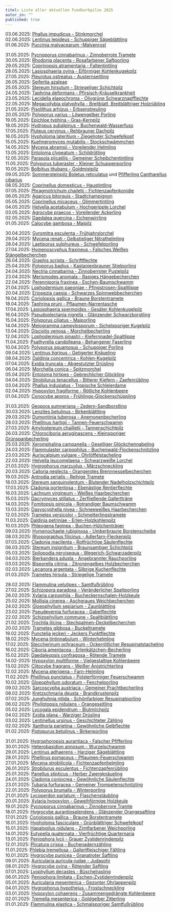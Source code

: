 ```yaml
---
titel: Liste aller aktuellen Fundkorbpilze 2025
autor_in: ""
published: true
---
```

03.06.2025: [Phallus impudicus - Stinkmorchel](/pilze/phallus-impudicus-stinkmorchel)  
02.06.2025: [Lentinus lepideus - Schuppiger Sägeblättling](/pilze/lentinus-lepideus-schuppiger-sägeblättling)\
01.06.2025: [Puccinia malvacearum  -Malvenrost](/pilze/puccinia-malvacearum-malvenrost)  

31.05.2025: [Pycnoporus cinnabarinus - Zinnoberrote Tramete](/pilze/pycnoporus-cinnabarinus-zinnoberrote-tramete)\
30.05.2025: [Rhodonia placenta - Rosafarbener Saftporling](/pilze/rhodonia-placenta-rosafarbener-saftporling)\
29.05.2025: [Coprinopsis atramentaria - Faltentintling](/pilze/coprinopsis-atramentaria-faltentintling)\
28.05.2025: [Lasiosphaeria ovina - Eiförmiger Kohlenkugekpilz](/pilze/lasiosphaeria-ovina-eiförmiger-kohlenkugelpilz)\
27.05.2025: [Pleurotus ostreatus - Austernseitling](/pilze/pleurotus-ostreatus-austernseitling)\
26.05.2025: [Seifertia azaleae](/pilze/seifertia-azaleae)\
25.05.2025: [Stereum hirsutum - Striegeliger Schichtpilz](/pilze/stereum-hirsutum-striegeliger-schichtpilz)\
24.05.2025: [Taphrina deformans - Pfirsisch-Kräuselkrankheit](/pilze/taphrina-deformans-pfirsisch-kräuselkrankheit)\
23.05.2025: [Lecidella elaeochroma - Olivgrüne Schwarznapfflechte](/pilze/lecidella-elaeochroma-olivgrüne-schwarznapfflechte)\
22.05.2025: [Megacollybia platyphylla - Breitblatt, Breitblättriger Holzrübling](/pilze/megacollybia-platyphylla-breitblatt-breitblättriger-holzrübling)\
21.05.2025: [Pisolithus arhizus - Erbsenstreuling](/pilze/pisolithus-arhizus-erbsenstreuling)\
20.05.2025: [Polyporus varius - Löwengelber Porling](/pilze/polyporus-varius-löwengelber-porling)\
19.05.2025: [Epichloe typhina - Gras-Kernpilz](/pilze/epichloe-typhina-gras-kernpilz)\
18.05.2025: [Hydropus subalpinus - Buchenwald-Wasserfuss](/pilze/hydropus-subalpinus-buchenwald-wasserfuss)\
17.05.2025: [Pluteus cervinus - Rehbrauner Dachpilz](/pilze/pluteus-cervinus-rehbrauner-dachpilz)\
16.05.2025: [Hypholoma lateritium - Ziegelroter Schwefelkopf](/pilze/hypholoma-lateritium-ziegelroter-schwefelkopf)\
15.05.2025: [Kuehneromyces mutabilis - Stockschwämmchen](/pilze/kuehneromyces-mutabilis-stockschwämmchen)\
14.05.2025: [Mycena abramsii - Voreilender Helmling](/pilze/mycena-abramsii-voreilender-helmling)\
13.05.2025: [Entoloma clypeatum - Schildrötling](/pilze/entoloma-clypeatum-schildrötling)\
12.05.2025: [Parasola plicatilis - Gemeiner Scheibchentintling](/pilze/parasola-plicatilis-gemeiner-scheibchentintling)\
11.05.2025: [Polyporus tuberaster - Kleiner Schuppenporling](/pilze/polyporus-tuberaster-sklerotienporling)\
10.05.2025: [Bolbitius titubans - Goldmistpilz](/pilze/bolbitius-titubans-goldmistpilz)\
09.05.2025: [Sommersteinpilz Boletus reticulatus](/pilze/boletus-reticulatus-sommersteinpilz) und [Pfifferling Cantharellus cibarius](/pilze/cantharellus-cibarius-pfifferling)\
08.05.2025: [Coprinellus domesticus - Haustintling](/pilze/coprinellus-domesticus-haustintling)\
07.05.2025: [Phragmotrichum chailetii - Fichtenzapfenkonidie](/pilze/phragmotrichum-chailetii-fichtenzapfenkonidie)\
06.05.2025: [Agaricus bitorquis - Stadtchampignon](/pilze/agaricus-bitorquis-stadt-champignon)\
05.05.2025: [Coprinellus micaceus - Glimmertintling](/pilze/coprinellus-micaceus-glimmertintling)\
04.05.2025: [Helvella acetabulum - Hochgerippte Lorchel](/pilze/helvella-acetabulum-hochgerippte-lorchel)\
03.05.2025: [Agrocybe praecox - Voreilender Ackerling](/pilze/agrocybe-praecox-voreilender-ackerling)\
02.05.2025: [Daedalea quercina - Eichenwirrling](/pilze/daedalea-quercina-eichenwirrling)\
01.05.2025: [Calocybe gambosa - Maipilz](/pilze/calocybe-gambosa-maipilz)

30.04.2025: [Gyromitra esculenta - Frühjahrslorchel](/pilze/gyromitra-esculenta-frühjahrslorchel)\
29.04.2025: [Mycena renati - Gelbstieliger Nitrathelmling](/pilze/mycena-renati-gelbstieliger-nitrathelmling)\
28.04.2025: [Laetiporus sulphureus - Schwefelporling](/pilze/laetiporus-sulphureus-schwefelporling)\
27.04.2025: [Hymenoscyphus fraxineus - Falsches Weißes Stängelbecherchen](/pilze/hymenoscyphus-fraxineus-falsches-weißes-stängelbecherchen)\
26.04.2025: [Graphis scripta - Schriftflechte](/pilze/graphis-scripta-schriftflechte)\
25.04.2025: [Polyporus badius - Kastanienbrauner Stielporling](/pilze/polyporus-badius-kastanienbrauner-stielporling-schwarzroter-porling)\
24.04.2025: [Nectria cinnabarina - Zinnoberroter Pustelpilz](/pilze/nectria-cinnabarina-zinnoberroter-pustelpilz)\
23.04.2025: [Merismodes anomala - Rasiges Hängebecherchen](/pilze/merismodes-anomala-rasiges-hängebecherchen)\
22.04.2025: [Perenniporia fraxinea - Eschen-Baumschwamm](/pilze/perenniporia-fraxinea-eschen-baumschwamm)\
21.04.2025: [Lophodermium paeoniae - Pfingstrosen-Spaltlippe](/pilze/lophodermium-paeoniae-pfingstrosen-spaltlippe)\
20.04.2025: [Eriopezia caesia - Schwarzes Spinnwebbecherchen](/pilze/eriopezia-caesia-schwarzes-spinnwebbecherchen)\
19.04.2025: [Coriolopsis gallica - Braune Borstentramete](/pilze/coriolopsis-gallica-braune-borstentramete)\
18.04.2025: [Taphrina pruni - Pflaumen-Narrentasche](/pilze/taphrina-pruni-pflaumen-narrentasche)\
17.04.2025: [Lasiosphaeria spermoides - Gesäter Kohlenkugelpilz](/pilze/lasiosphaeria-spermoides-gesäter-kohlenkugelpilz)\
16.04.2025: [Pseudoplectania nigrella - Glänzender Schwarzborstling](/pilze/pseudoplectania-nigrella-glänzender-schwarzborstling)\
15.04.2025: [Polyporus ciliatus - Maiporling](/pilze/polyporus-ciliatus-maiporling)\
14.04.2025: [Melogramma campylosporum - Sichelsporiger Kugelpilz](/pilze/melogramma-campylosporum-sichelsporiger-kugelpilz)\
13.04.2025: [Disciotis venosa - Morchelbecherling](/pilze/disciotis-venosa-morchelbecherling)\
12.04.2025: [Lophodermium pinastri - Kiefernnadel-Spaltlippe](/pilze/lophodermium-pinastri-kiefernnadel-spaltlippe)\
11.04.2025: [Psathyrella candolleana - Behangener Faserling](/pilze/psathyrella-candolleana-behangener-faserling)\
10.04.2025: [Polyporus squamosus - Schuppiger Porling](/pilze/polyporus-squamosus-schuppiger-porling)\
09.04.2025: [Lentinus tigrinus - Getigerter Knäueling](/pilze/lentinus-tigrinus-getigerter-knäueling)\
08.04.2025: [Daldinia concentrica - Kohlen-Kugelpilz](/pilze/daldinia-concentrica-kohlen-kugelpilz)\
07.04.2025: [Exidia truncata -  Abgestutzter Drüsling](/pilze/exidia-truncata-abgestutzter-drüsling)\
06.04.2025: [Morchella conica -  Spitzmorchel](/pilze/morchella-conica-spitzmorchel)\
05.04.2025: [Entoloma hirtipes - Gebrechlicher Glöckling](/pilze/entoloma-hirtipes-gebrechlicher-glöckling)\
04.04.2025: [Strobilurus tenacellus - Bitterer Kiefern - Zapfenrübling](/pilze/strobilurus-tenacellus-bitterer-kiefern-zapfenrübling)\
03.04.2025: [Phallus indusiatus - Tropische Schleierdame](/pilze/phallus-indusiatus-tropische-schleierdame)\
02.04.2025: [Hypoxylon fragiforme - Rötliche Kohlenbeere](/pilze/hypoxylon-fragiforme-rötliche-kohlenbeere)\
01.04.2025: [Conocybe aporos - Frühlings-Glockenschüppling](/pilze/conocybe-aporos-frühlings-glockenschüppling)

31.03.2025: [Geopora sumneriana - Zedern-Sandborstling](/pilze/geopora-sumneriana-zedern-sandborstling)\
30.03.2025: [Lenzites betulinus - Birkenblättling](/pilze/lenzites-betulinus-birkenblättling)\
29.03.2025: [Dumontinia tuberosa - Anemonenbecherling](/pilze/dumontinia-tuberosa-anemonenbecherling)\
28.03.2025: [Phellinus hartigii - Tannen-Feuerschwamm](/pilze/phellinus-hartigii-tannen-feuerschwamm)\
27.03.2025: [Amylostereum chailletii - Tannenschichtpilz](/pilze/amylostereum-chailletii-tannenschichtpilz)\
26.03.2025: [Chlorociboria aeruginascens - Kleinsporiger Grünspanbecherling](/pilze/chlorociboria-aeruginascens-kleinsporiger-grünspanbecherling) \
25.03.2025: [Xeromphalina campanella - Geselliger Glöckchennabeling](/pilze/xeromphalina-campanella-geselliger-glöckchennabeling)\
24.03.2025: [Flammulaster carpophilus - Buchenwald-Flockenschnitzling](/pilze/flammulaster-carpophilus-buchenwald-flockenschüppling)\
23.03.2025: [Auriscalpium vulgare - Ohrlöffelstacheling](/pilze/auriscalpium-vulgare-ohrlöffelstacheling)\
22.03.2025: [Helvella leucomelaena - Schwarzweiße Lorchel](/pilze/helvella-leucomelaena-schwarzweiße-lorchel)\
21.03.2025: [Hygrophorus marzuolus - Märzschneckling](/pilze/hygrophorus-marzuolus-märzschneckling)\
20.03.2025: [Calloria neglecta - Orangerotes Brennnesselbecherchen](/pilze/calloria-neglecta-orangerotes-brennnesselbecherchen)\
19.03.2025: [Antrodia serialis - Reihige Tramete](/pilze/antrodia-serialis-reihige-tramete)\
18.03.2025: [Stereum sanguinolentum - Blutender Nadelholzschichtpilz](/pilze/stereum-sanguinolentum-blutender-nadelholzschichtpilz)\
17.03.2025: [Cladonia portentosa - Ebenästige Rentierflechte](/pilze/cladonia-portentosa-ebenästige-rentierflechte)\
16.03.2025: [Lachnum virgineum - Weißes Haarbecherchen](/pilze/lachnum-virgineum-weißes-haarbecherchen)\
15.03.2025: [Dacrymyces stillatus - Zerfließende Gallertträne](/pilze/dacrymyces-stillatus-zerfließende-gallertträne)\
14.03.2025: [Fomitopsis pinicola - Rotrandiger Baumschwamm](/pilze/fomitopsis-pinicola-rotrandiger-baumschwamm)\
13.03.2025: [Dasyscyphella nivea - Schneeweißes Haarbecherchen](/pilze/dasyscyphella-nivea-schneeweißes-haarbecherchen)\
12.03.2025: [Trametes versicolor - Schmetterlingstramete](/pilze/trametes-versicolor-schmetterlingstramete)\
11.03.2025: [Daldinia petriniae - Erlen-Holzkohlenpilz](/pilze/daldinia-petriniae-erlen-holzkohlenpilz)\
10.03.2025: [Phleogena faginea - Buchen-Hütchenträger](/pilze/phleogena-faginea-buchen-hütchenträger)\
09.03.2025: [Hymenochaete rubiginosa - Umberbraune Borstenscheibe](/pilze/hymenochaete-rubiginosa-umberbraune-borstenscheibe)\
08.03.2025: [Rhopographus filicinus - Adlerfarn-Fleckenpilz](/pilze/rhopographus-filicinus-adlerfarn-fleckenpilz)\
07.03.2025: [Cladonia macilenta - Rotfrüchtige Säulenflechte](/pilze/cladonia-macilenta-rotfrüchtige-säulenflechte)\
06.03.2025: [Stereum insignitum - Braunsamtiger Schichtpilz](/pilze/stereum-insignitum-braunsamtiger-schichtpilz-prächtiger-schichtpilz)\
05.03.2025: [Spilopodia nervisequa - Wegerich-Schwarzaderpilz](/pilze/spilopodia-nervisequa-wegerich-schwarzaderpilz)\
04.03.2025: [Bjerkandera adusta - Angebrannter Rauchporling](/pilze/bjerkandera-adusta-angebrannter-rauchporling)\
03.03.2025: [Bisporella citrina - Zitronengelbes Holzbecherchen](/pilze/bisporella-citrina-zitronengelbes-haarbecherchen)\
02.03.2025: [Lecanora argentata - Silbrige Kuchenflechte](/pilze/lecanora-argentata-silbrige-kuchenflechte)\
01.03.2025: [Trametes hirsuta - Striegelige Tramete](/pilze/trametes-hirsuta-striegelige-tramete)  

28.02.2025: [Flammulina velutipes - Samtfußrübling](/pilze/flammulina-velutipes-samtfußrübling)\
27.02.2025: [Schizopora paradoxa - Veränderlicher Spaltporling](/pilze/schizopora-paradoxa-veränderlicher-spaltporling)\
26.02.2025: [Xylaria carpophila - Bucheckernschalen-Holzkeule](/pilze/xylaria-carpophila-bucheckernschalen-holzkeule)\
25.02.2025: [Mollisia cinerea - Aschgraues Weichbecherchen](/pilze/mollisia-cinerea-aschgraues-weichbecherchen)\
24.02.2025: [Gloeophyllum sepiarium - Zaunblättling](//pilze/gloeophyllum-sepiarium-zaunblättling)\
23.02.2025: [Pseudevernia furfuracea - Gabelflechte](/pilze/pseudevernia-furfuracea-gabelflechte)\
22.02.2025: [Schizophyllum commune - Spaltblättling](/pilze/schizophyllum-commune-spaltblättling)\
21.02.2025: [Trochila ilicina - Stechpalmen-Deckelbecherchen](/pilze/trochila-ilicina-stechpalmen-deckelbecherchen)\
20.02.2025: [Trametes gibbosa - Buckeltramete](/pilze/trametes-gibbosa-buckeltramete)\
19.02.2025: [Punctelia jeckeri - Jeckers Punktflechte](/pilze/punctelia-jeckeri-jeckers-punktflechte)\
18.02.2025: [Mycena tintinnabulum - Winterhelmling](/pilze/mycena-tintinnabulum-winterhelmling)\
17.02.2025: [Steccherinum ochraceum - Ockerrötlicher Resupinatstacheling](/pilze/steccherinum-ochraceum-ockerrötlicher-resupinatstacheling)\
16.02.2025: [Ciboria amentacea - Erlenkätzchen-Becherling](/pilze/ciboria-amentacea-erlenkätzchen-becherling)\
15.02.2025: [Daedaleopsis confragosa - Rötende Tramete](/pilze/daedaleopsis-confragosa-rötende-tramete)\
14.02-2025: [Hypoxylon multiforme - Vielgestaltige Kohlenbeere](/pilze/hypoxylon-multiforme-vielgestaltige-kohlenbeere)\
13.02.2025: [Clitocybe fragrans - Weißer Anistrichterling](/pilze/clitocybe-fragrans-weißer-anistrichterling-dufttrichterling)\
12.02.2025: [Mycena pterigena - Farn-Helmling](/pilze/mycena-pterigena-farn-helmling)\
11.02.2025: [Phellinus punctatus - Polsterförmiger Feuerschwamm](/pilze/phellinus-punctatus-polsterförmiger-feuerschwamm)\
10.02.2025: [Gloeophyllum odoratum - Fenchelporling](/pilze/gloeophyllum-odoratum-fenchelporling)\
09.02.2025: [Sarcoscypha austriaca - Gemeiner Prachtbecherling](/pilze/sarcoscypha-austriaca-gemeiner-prachtbecherling)\
08.02.2025: [Kretzschmaria deusta - Brandkrustenpilz](/pilze/kretzschmaria-deusta-brandkrustenpilz)\
07.02.2025: [Junghuhnia nitida - Schönfarbiger Resupinatporling](/pilze/junghuhnia-nitida-schönfarbiger-resupinatporling)\
06.02.2025: [Phyllotopsis nidulans - Orangeseitling](/pilze/phyllotopsis-nidulans-orangeseitling)\
05.02.2025: [Lycogala epidendrum - Blutmilchpilz](/pilze/lycogala-epidendrum-blutmilchpilz)\
04.02.2025: [Exidia plana - Warziger Drüsling](/pilze/exidia-plana-warziger-drüsling)\
03.02.2025: [Lentinellus ursinus - Geschichteter Zähling](/pilze/lentinellus-ursinus-geschichteter-zähling)\
02.02.2025: [Xanthoria parietina - Gewöhnliche Gelbflechte](/pilze/xanthoria-parietina)\
01.02.2025: [Piptopurus betulinus - Birkenporling](/pilze/piptoporus-betulinus-birkenporling)

31.01.2025: [Hygrophoropsis aurantiaca - Falscher Pfifferling](/pilze/hygrophoropsis-aurantiaca-falscher-pfifferling)\
30.01.2025: [Heterobasidion annosum - Wurzelschwamm](/pilze/heterobasidion-annosum-wurzelschwamm)\
29.01.2025: [Lentinus adhaerens - Harziger Sägeblättling](/pilze/lentinus-adhaerens-harziger-sägeblättling)\
28.01.2025: [Phellinus pomaceus - Pflaumen-Feuerschwamm](/pilze/phellinus-pomaceus-pflaumen-feuerschwamm)\
27.01.2025: [Mycena strobilicola - Fichtenzapfenhelmling](/pilze/mycena-strobilicola-fichtenzapfenhelmling)\
26.01.2025: [Strobilurus esculentus - Fichtenzapfenrübling](/pilze/strobilurus-esculentus-fichtenzapfenrübling)\
25.01.2025: [Panellus stipticus - Herber Zwergknäueling](/pilze/panellus-stipticus-herber-zwergknäueling)\
24.01.2025: [Cladonia coniocrea - Gewöhnliche Säulenflechte](/pilze/cladonia-coniocraea-gewöhnliche-säulenflechte)\
23.01.2025: [Tubaria furfuracea - Gemeiner Trompetenschnitzling](/pilze/tubaria-furfuracea-gemeiner-trompetenschnitzling)\
22.01.2025: [Polyporus brumalis - Winterporling](/pilze/polyporus-brumalis-winterporling)\
21.01.2025: [Lycoperdon parlatum - Flaschenstäubling](/pilze/lycoperdon-perlatum-flaschenstäubling)\
20.01.2025: [Xylaria hypoxylon - Geweihförmige Holzkeule](/pilze/xylaria-hypoxylon-geweihförmige-holzkeule)\
19.01.2025: [Pycnoporus cinnabarinus - Zinnoberrore Tramte](/pilze/pycnoporus-cinnabarinus-zinnoberrote-tramete)\
18.01.2025: [Hygrocybe aurantiosplendens - Glänzender Orangesaftling](/pilze/hygrocybe-aurantio-splendens-glänzender-orange-saftling)\
17.01.2025: [Coriolopsis gallica - Braune Borstentramete](/pilze/coriolopsis-gallica-braune-borstentramete)\
16.01.2025: [Hypholoma fasciculare - Grünblättriger Schwefelkopf](/pilze/hypholoma-fasciculare-grünblättriger-schwefelkopf)\
15.01.2025: [Hapalopilus nidulans - Zimtfarbener Weichporling](/pilze/hapalopilus-nidulans-zimtfarbener-weichporling)\
14.01.2025: [Eutypella quaternata - Vierfrüchtige Quarternaria](/pilze/eutypella-quaternata-vierfrüchtige-quaternaria)\
13.01.2025: [Peniophora lycii - Grauer Zystidenrindenpilz](/pilze/peniophora-lycii-grauer-zystidenrindenpilz)\
12.01.2025: [Plicatura crispa - Buchenadernzähling](/pilze/plicatura-crispa-buchen-adernzähling)\
11.01.2025: [Phlebia tremellosa - Gallertfleischiger Fältling](/pilze/phlebia-tremellosa-gallertfleischiger-fältling)\
10.01.2025: [Hygrocybe punicea - Granatroter Saftling](/pilze/hygrocybe-punicea-granatroter-saftling)\
09.01.2025: [Auricularia auricula-judae - Judasohr](/pilze/auricularia-auricula-judae-judasohr)\
0﻿8.01.2025: [Hygrocybe ovina - Rötender Saftling](/pilze/hygrocybe-ovina-rötender-saftling)\
07.01.2025: [Lyophyllum decastes - Büschelrasling](/pilze/lyophyllum-decastes-büschelrasling)\
06.01.2025: [Peniophora limitata - Eschen-Zystidenrindenpilz](/pilze/peniophora-limitata-eschen-zystidenrindenpilz)\
05.01.2025: [Auricularia mesenterica - Gezonter Ohrlappenpilz](/pilze/auricularia-mesenterica-gezonter-ohrlappenpilz)\
04.01.2025: [Hygrophorus hypothejus - Frostschneckling](/pilze/hygrophorus-hypothejus-frostschneckling)\
03.01.2025: [Hypoxylon cohaerens - Zusammengedrängte Kohlenbeere](/pilze/hypoxylon-cohaerens-zusammengedrängte-kohlenbeere)\
02.01.2025: [Tremella mesenterica - Goldgelber Zitterling](/pilze/tremella-mesenterica-goldgelber-zitterling)\
01.01.2025: [Flammulina elastica - Schmalsporiger Samtfußrübling](/pilze/flammulina-elastica-schmalsporiger-samtfußrübling)